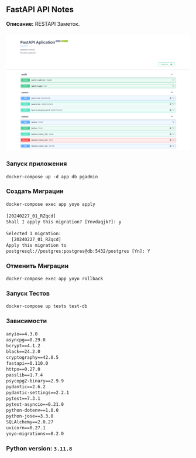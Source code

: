 ## FastAPI API Notes
**Описание:**
RESTAPI Заметок.

### ![](./static/api.png)

### Запуск приложения
```shell
docker-compose up -d app db pgadmin
```

### Создать Миграции
```shell
docker-compose exec app yoyo apply

[20240227_01_RZqcd]
Shall I apply this migration? [Ynvdaqjk?]: y

Selected 1 migration:
  [20240227_01_RZqcd]
Apply this migration to postgresql://postgres:postgres@db:5432/postgres [Yn]: Y
```

### Отменить Миграции
```shell
docker-compose exec app yoyo rollback
```

### Запуск Тестов
```shell
docker-compose up tests test-db
```

### Зависимости
```
anyio==4.3.0
asyncpg==0.29.0
bcrypt==4.1.2
black==24.2.0
cryptography==42.0.5
fastapi==0.110.0
httpx==0.27.0
passlib==1.7.4
psycopg2-binary==2.9.9
pydantic==2.6.2
pydantic-settings==2.2.1
pytest==7.3.1
pytest-asyncio==0.21.0
python-dotenv==1.0.0
python-jose==3.3.0
SQLAlchemy==2.0.27
uvicorn==0.27.1
yoyo-migrations==8.2.0
```

### Python version: ```3.11.8```
